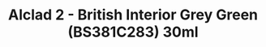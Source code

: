 ---
layout: product
title: "Alclad 2 - British Interior Grey Green (BS381C283) 30ml"
price: "TBA" 
desc: "N/A"
img_path: "/assets/img/ALCE012.jpg"
brand: "N/A"
available: false
special_offer: false
new: false
soon: false
cat: "040000"
subcat: "040300"
subsubcat: "0N/A"
sifra: "ALCE012"
popular: false
---